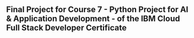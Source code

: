 ## Final Project for Course 7 - Python Project for AI & Application Development - of the IBM Cloud Full Stack Developer Certificate
